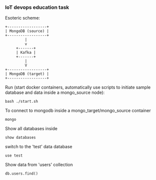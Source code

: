 ### IoT devops education task
Esoteric scheme:
```
+------------------+
| MongoDB (source) |
+------------------+
         |
         v
     +-------+
     | Kafka |
     +-------+
         |
         V
+------------------+
| MongoDB (target) |
+------------------+
```

Run (start docker containers, automatically use scripts to initiate sample database and data inside a mongo_source node):
```shell
bash ./start.sh
```

To connect to mongodb inside a mongo_target/mongo_source container
```shell
mongo
```

Show all databases inside
```shell
show databases
```

switch to the 'test' data database
```shell
use test
```

Show data from 'users' collection
```shell
db.users.find()
```